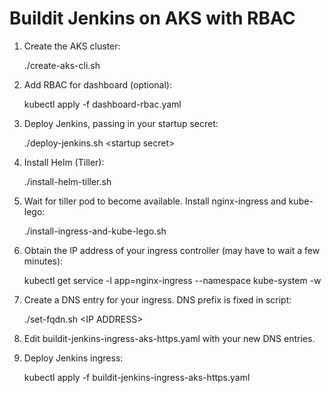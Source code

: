 # Buildit Jenkins on AKS with RBAC

1. Create the AKS cluster:

    ./create-aks-cli.sh

2. Add RBAC for dashboard (optional):

    kubectl apply -f dashboard-rbac.yaml

3.  Deploy Jenkins, passing in your startup secret:

    ./deploy-jenkins.sh \<startup secret\>

4.  Install Helm (Tiller):

    ./install-helm-tiller.sh

5.  Wait for tiller pod to become available. Install nginx-ingress and kube-lego:

    ./install-ingress-and-kube-lego.sh

6.  Obtain the IP address of your ingress controller (may have to wait a few minutes):

    kubectl get service -l app=nginx-ingress --namespace kube-system -w

7.  Create a DNS entry for your ingress.  DNS prefix is fixed in script:

    ./set-fqdn.sh \<IP ADDRESS\>

8.  Edit buildit-jenkins-ingress-aks-https.yaml with your new DNS entries.

9.  Deploy Jenkins ingress:

    kubectl apply -f buildit-jenkins-ingress-aks-https.yaml



